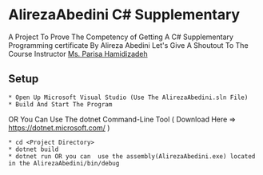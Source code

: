 # AlirezaAbedini C# Supplementary

A Project To Prove The Competency of Getting A C# Supplementary Programming certificate By Alireza Abedini
Let's Give A Shoutout To The Course Instructor <a href="https://simi.ir/k_member/%d9%be%d8%b1%db%8c%d8%b3%d8%a7-%d8%ad%d9%85%db%8c%d8%af%db%8c-%d8%b2%d8%a7%d8%af%d9%87/" target="_blank">Ms. Parisa Hamidizadeh</a>

## Setup
```
* Open Up Microsoft Visual Studio (Use The AlirezaAbedini.sln File)
* Build And Start The Program
```
OR You Can Use The dotnet Command-Line Tool ( Download Here => <a href="https://dotnet.microsoft.com/">https://dotnet.microsoft.com/</a> )
```
* cd <Project Directory>
* dotnet build
* dotnet run OR you can  use the assembly(AlirezaAbedini.exe) located in the AlirezaAbedini/bin/debug
```
